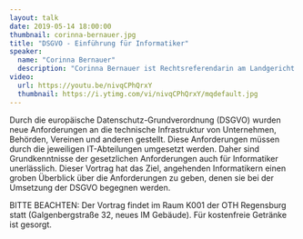 ```yaml
---
layout: talk
date: 2019-05-14 18:00:00
thumbnail: corinna-bernauer.jpg
title: "DSGVO - Einführung für Informatiker"
speaker:
  name: "Corinna Bernauer"
  description: "Corinna Bernauer ist Rechtsreferendarin am Landgericht Regensburg und wissenschaftliche Mitarbeiterin bei der Anwaltskanzlei Rieck & Partner in Hamburg. 2018 hat sie ihr Jurastudium an der Uni Regensburg mit dem Schwerpunkt Recht der Informationsgesellschaft abgeschlossen. Bereits in dieser Zeit fokussierte sie sich auf den Fachbereich IT- und Datenschutzrecht. Zu ihren Arbeiten gehört ein Aufsatz über den Begriff der „personenbezogenen Daten“ in der DSGVO, der 2018 vom Bonner Rechtsjournal veröffentlicht wurde."
video:
  url: https://youtu.be/nivqCPhQrxY
  thumbnail: https://i.ytimg.com/vi/nivqCPhQrxY/mqdefault.jpg
---
```

Durch die europäische Datenschutz-Grundverordnung (DSGVO) wurden neue Anforderungen an die technische Infrastruktur von Unternehmen, Behörden, Vereinen und anderen gestellt. Diese Anforderungen müssen durch die jeweiligen IT-Abteilungen umgesetzt werden. Daher sind Grundkenntnisse der gesetzlichen Anforderungen auch für Informatiker unerlässlich. Dieser Vortrag hat das Ziel, angehenden Informatikern einen groben Überblick über die Anforderungen zu geben,  denen sie bei der Umsetzung der DSGVO begegnen werden.

BITTE BEACHTEN: Der Vortrag findet im Raum K001 der OTH Regensburg statt (Galgenbergstraße 32, neues IM Gebäude). Für kostenfreie Getränke ist gesorgt.
